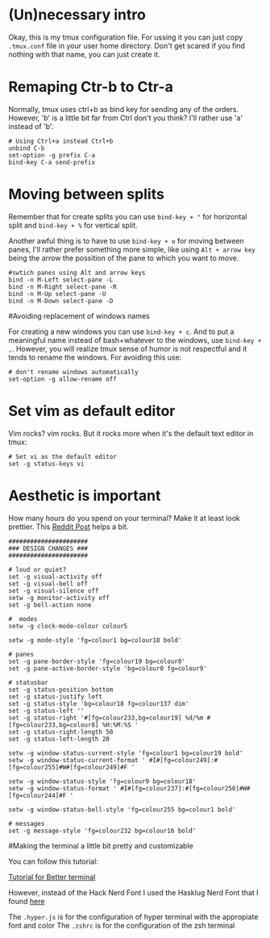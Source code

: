 # (Un)necessary intro
Okay, this is my tmux configuration file. For ussing it you can just copy `.tmux.conf` file in your user home directory. Don't get scared if you find nothing with that name, you can just create it.

# Remaping Ctr-b to Ctr-a
Normally, tmux uses ctrl+b as bind key for sending any of the orders. However, 'b' is a little bit far from Ctrl don't you think? I'll rather use 'a' instead of 'b'.
```
# Using Ctrl+a instead Ctrl+b
unbind C-b
set-option -g prefix C-a
bind-key C-a send-prefix
```

# Moving between splits 
Remember that for create splits you can use `bind-key + "` for horizontal split and `bind-key + %` for vertical split.

Another awful thing is to have to use `bind-key + o` for moving between panes, I'll rather prefer something more simple, like using `Alt + arrow key` being the arrow the possition of the pane to which you want to move. 
```
#swtich panes using Alt and arrow keys
bind -n M-Left select-pane -L
bind -n M-Right select-pane -R
bind -n M-Up select-pane -U
bind -n M-Down select-pane -D
```
#Avoiding replacement of windows names

For creating a new windows you can use `bind-key + c`. And to put a meaningful name instead of bash+whatever to the windows, use `bind-key + ,`. However, you will realize tmux sense of humor is not respectful and it tends to rename the windows. For avoiding this use:
```
# don't rename windows automatically
set-option -g allow-rename off
```

# Set vim as default editor 

Vim rocks? vim rocks. But it rocks more when it's the default text editor in tmux:

```
# Set vi as the default editor
set -g status-keys vi
```

# Aesthetic is important

How many hours do you spend on your terminal? Make it at least look prettier. This [Reddit Post](https://www.reddit.com/r/unixporn/comments/3cn5gi/tmux_is_my_wm_on_os_x/) helps a bit.

```
######################
### DESIGN CHANGES ###
######################

# loud or quiet?
set -g visual-activity off
set -g visual-bell off
set -g visual-silence off
setw -g monitor-activity off
set -g bell-action none

#  modes
setw -g clock-mode-colour colour5

setw -g mode-style 'fg=colour1 bg=colour18 bold'

# panes
set -g pane-border-style 'fg=colour19 bg=colour0'
set -g pane-active-border-style 'bg=colour0 fg=colour9'

# statusbar
set -g status-position bottom
set -g status-justify left
set -g status-style 'bg=colour18 fg=colour137 dim'
set -g status-left ''
set -g status-right '#[fg=colour233,bg=colour19] %d/%m #[fg=colour233,bg=colour8] %H:%M:%S '
set -g status-right-length 50
set -g status-left-length 20

setw -g window-status-current-style 'fg=colour1 bg=colour19 bold'
setw -g window-status-current-format ' #I#[fg=colour249]:#[fg=colour255]#W#[fg=colour249]#F '

setw -g window-status-style 'fg=colour9 bg=colour18'
setw -g window-status-format ' #I#[fg=colour237]:#[fg=colour250]#W#[fg=colour244]#F '

setw -g window-status-bell-style 'fg=colour255 bg=colour1 bold'

# messages
set -g message-style 'fg=colour232 bg=colour16 bold'
```
#Making the terminal a little bit pretty and customizable

You can follow this tutorial:

[Tutorial for Better terminal](https://medium.com/@ivanaugustobd/your-terminal-can-be-much-much-more-productive-5256424658e8)

However, instead of the Hack Nerd Font I used the Hasklug Nerd Font that I found [here](https://github.com/ryanoasis/nerd-fonts/releases/)

The `.hyper.js` is for the configuration of hyper terminal with the appropiate font and color
The `.zshrc` is for the configuration of the zsh terminal
